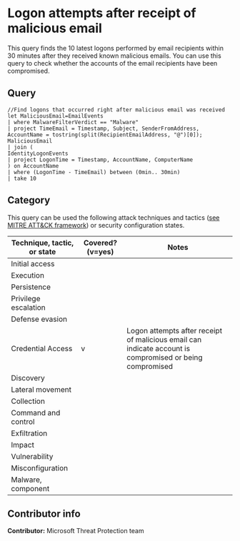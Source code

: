
# Logon attempts after receipt of malicious email

This query finds the 10 latest logons performed by email recipients within 30 minutes after they received known malicious emails. You can use this query to check whether the accounts of the email recipients have been compromised.


## Query

```
//Find logons that occurred right after malicious email was received
let MaliciousEmail=EmailEvents
| where MalwareFilterVerdict == "Malware" 
| project TimeEmail = Timestamp, Subject, SenderFromAddress, AccountName = tostring(split(RecipientEmailAddress, "@")[0]);
MaliciousEmail
| join (
IdentityLogonEvents
| project LogonTime = Timestamp, AccountName, ComputerName
) on AccountName 
| where (LogonTime - TimeEmail) between (0min.. 30min)
| take 10
```
## Category

This query can be used the following attack techniques and tactics ([see MITRE ATT&CK framework](https://attack.mitre.org/)) or security configuration states.

| Technique, tactic, or state | Covered? (v=yes) | Notes |
|------------------------|----------|-------|
| Initial access |  |  |
| Execution |  |  |
| Persistence |  |  | 
| Privilege escalation |  |  |
| Defense evasion |  |  | 
| Credential Access | v | Logon attempts after receipt of malicious email can indicate account is compromised or being compromised | 
| Discovery |  |  | 
| Lateral movement |  |  | 
| Collection |  |  | 
| Command and control |  |  | 
| Exfiltration |  |  | 
| Impact |  |  |
| Vulnerability |  |  |
| Misconfiguration |  |  |
| Malware, component |  |  |


## Contributor info

**Contributor:** Microsoft Threat Protection team
